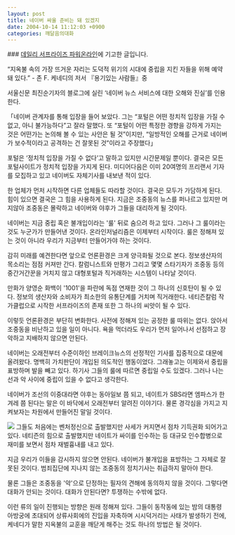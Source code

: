 ```yaml
---
layout: post
title: 네이버 싸울 준비는 돼 있겠지
date: 2004-10-14 11:12:03 +0900
categories: 깨달음의대화
---
```

\### [데일리 서프라이즈 파워온라인](http://www.dailyseop.com/data/article/7000/0000006447.htm)에 기고한 글입니다.    


  
“지옥불 속의 가장 뜨거운 자리는 도덕적 위기의 시대에 중립을 지킨 자들을 위해 예약돼 있다.” - 존 F. 케네디의 저서 『용기있는 사람들』중  
  
서울신문 최진순기자의 블로그에 실린 ‘네이버 뉴스 서비스에 대한 오해와 진실’를 인용한다.   
  
  
「네이버 관계자를 통해 입장을 들어 보았다. 그는 “포털은 어떤 정치적 입장을 가질 수 없고, 아니 불가능하다”고 잘라 말했다. 또 “포털이 어떤 특정한 경향을 강하게 가지는 것은 어떤가는 논의해 볼 수 있는 사안은 될 것”이지만, “일방적인 오해를 근거로 네이버가 보수적이라고 공격하는 건 잘못된 것”이라고 주장했다」  
  
포털은 ‘정치적 입장을 가질 수 없다’고 말하고 있지만 시간문제일 뿐이다. 결국은 모든 포털사이트가 정치적 입장을 가지게 된다. 미디어다음은 이미 20여명의 프리랜서 기자를 모집하고 있고 네이버도 자체기사를 내보낸 적이 있다.  
  
한 업체가 먼저 시작하면 다른 업체들도 따라할 것이다. 결국은 모두가 가담하게 된다. 힘이 있으면 결국은 그 힘을 사용하게 된다. 지금은 조중동의 뉴스를 퍼나르고 있지만 머지않아 조중동은 몰락하고 네이버와 야후가 그들을 대리하게 될 것이다.  
  
네이버는 지금 중립 혹은 불개입이라는 '룰' 뒤로 숨으려 하고 있다. 그러나 그 룰이라는 것도 누군가가 만들어낸 것이다. 온라인저널리즘은 이제부터 시작이다. 룰은 정해져 있는 것이 아니라 우리가 지금부터 만들어가야 하는 것이다.  
  
감히 미래를 예견한다면 앞으로 언론환경은 크게 양극화될 것으로 본다. 정보생산자의 목소리는 점점 커져만 간다. 칼럼니스트와 만평가 그리고 몇몇 스타기자가 조중동 등의 중간거간꾼을 거치지 않고 대형포털과 직거래하는 시스템이 나타날 것이다.  
  
만화가 양영순 화백이 '1001'을 파란에 독점 연재한 것이 그 하나의 신호탄이 될 수 있다. 정보의 생산자와 소비자가 최소한의 유통단계를 거치며 직거래한다. 네티즌칼럼 작가클럽으로 시작한 서프라이즈의 존재 또한 그 하나의 씨앗이 될 수 있다.  
  
이렇듯 언론환경은 부단히 변화한다. 사전에 정해져 있는 공정한 룰 따위는 없다. 앉아서 조중동을 비난하고 있을 일이 아니다. 욕을 먹더라도 우리가 먼저 일어나서 선점하고 장악하고 지배하지 않으면 안된다.  
  
네이버는 오래전부터 수준이하인 브레이크뉴스의 선정적인 기사를 집중적으로 대문에 올려왔다. 명백히 가치판단이 개입된 의도적인 행동이었다. 그래놓고는 이제와서 중립을 표방하며 발을 빼고 있다. 하기사 그들의 룰에 따르면 중립일 수도 있겠다. 그러나 나는 선과 악 사이에 중립이 있을 수 없다고 생각한다.  
  
네이버가 조선의 이중대라면 야후는 동아일보 쯤 되고, 네이트가 SBS라면 엠파스가 한겨레 쯤 된다는 말은 이 바닥에서 오래전부터 알려진 이야기다. 물론 경각심을 가지고 지켜보자는 차원에서 만들어진 말일 것이다.  
  
<IMG src="http://drkimz.com/technote/board/private/upimg/1097716923.jpg" border=0> 그들도 처음에는 벤처정신으로 출발했지만 사세가 커지면서 점차 기득권화 되어가고 있다. 네티즌의 힘으로 출발했지만 네이트가 싸이를 인수하는 등 대규모 인수합병으로 재미를 보면서 점차 재벌흉내를 내고 있다.

  
  
지금 우리가 이들을 감시하지 않으면 안된다. 네이버가 불개입을 표방하는 그 자체로 잘못된 것이다. 범죄집단에 지나지 않는 조중동의 정치기사는 취급하지 말아야 한다.    
  
물론 그들은 조중동을 '악'으로 단정하는 필자의 견해에 동의하지 않을 것이다. 그렇다면 대화가 안되는 것이다. 대화가 안된다면? 투쟁하는 수밖에 없다.  
  
이런 류의 일이 진행되는 방향은 원래 정해져 있다. 그들이 동작동에 있는 밤의 대통령 아방궁에 초대되어 상류사회에의 진입을 자축하며 시시덕거리는 사태가 발생하기 전에, 케네디가 말한 지옥불의 교훈을 깨닫게 해주는 것도 하나의 방법은 될 것이다.